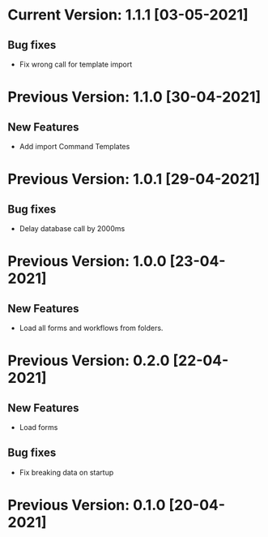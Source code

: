 # Current Version: 1.1.1 [03-05-2021]

## Bug fixes

* Fix wrong call for template import

# Previous Version: 1.1.0 [30-04-2021]

## New Features

* Add import Command Templates

# Previous Version: 1.0.1 [29-04-2021]

## Bug fixes

* Delay database call by 2000ms

# Previous Version: 1.0.0 [23-04-2021]

## New Features

* Load all forms and workflows from folders.

# Previous Version: 0.2.0 [22-04-2021]

## New Features

* Load forms

## Bug fixes

* Fix breaking data on startup

# Previous Version: 0.1.0 [20-04-2021]

